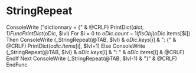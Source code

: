 # StringRepeat
 ConsoleWrite ("dictionnary = {" &amp; @CRLF) PrintDict($dict, 1)  Func PrintDict ($oDic, $lvl)   For $i = 0 to $oDic.count - 1     If IsObj($oDic.items[$i]) Then       ConsoleWrite (_StringRepeat(@TAB, $lvl) &amp; $oDic.keys[$i] &amp; ": {" &amp; @CRLF)       PrintDict($odic.items[$i], $lvl+1)     Else       ConsoleWrite (_StringRepeat(@TAB, $lvl) &amp; $oDic.keys[$i] &amp; ": " &amp; $oDic.items[$i] &amp; @CRLF)     EndIf   Next   ConsoleWrite (_StringRepeat(@TAB, $lvl-1) &amp; "}" &amp; @CRLF) EndFunc
